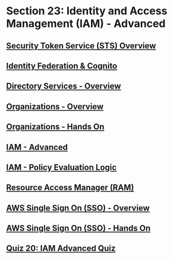 # Section 23: Identity and Access Management (IAM) - Advanced


## [Security Token Service (STS) Overview](https://www.udemy.com/course/aws-certified-solutions-architect-associate-saa-c02/learn/lecture/18078381#overview)


## [Identity Federation & Cognito](https://www.udemy.com/course/aws-certified-solutions-architect-associate-saa-c02/learn/lecture/18078387#overview)


## [Directory Services - Overview](https://www.udemy.com/course/aws-certified-solutions-architect-associate-saa-c02/learn/lecture/18078391#overview)


## [Organizations - Overview](https://www.udemy.com/course/aws-certified-solutions-architect-associate-saa-c02/learn/lecture/18078393#overview)


## [Organizations - Hands On](https://www.udemy.com/course/aws-certified-solutions-architect-associate-saa-c02/learn/lecture/18078395#overview)


## [IAM - Advanced](https://www.udemy.com/course/aws-certified-solutions-architect-associate-saa-c02/learn/lecture/18078397#overview)


## [IAM - Policy Evaluation Logic](https://www.udemy.com/course/aws-certified-solutions-architect-associate-saa-c02/learn/lecture/18630394#overview)


## [Resource Access Manager (RAM)](https://www.udemy.com/course/aws-certified-solutions-architect-associate-saa-c02/learn/lecture/18078399#overview)


## [AWS Single Sign On (SSO) - Overview](https://www.udemy.com/course/aws-certified-solutions-architect-associate-saa-c02/learn/lecture/18078409#overview)


## [AWS Single Sign On (SSO) - Hands On](https://www.udemy.com/course/aws-certified-solutions-architect-associate-saa-c02/learn/lecture/18078415#overview)


## [Quiz 20: IAM Advanced Quiz](https://www.udemy.com/course/aws-certified-solutions-architect-associate-saa-c02/learn/quiz/5337471#overview)



